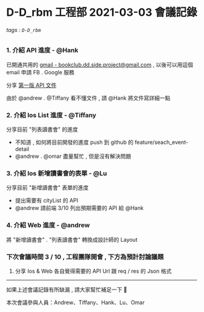 # D-D_rbm 工程部 2021-03-03 會議記錄

###### tags : `D-D_rbm` 

### 1. 介紹 API 進度 - @Hank

已開通共用的 [gmail - bookclub.dd.side.project@gmail.com](https://github.com/andrew781026/D-D_read_book_meeting/tree/Hank/dev/server) , 以後可以用這個 email 申請 FB . Google 服務

分享 [第一版 API 文件](https://github.com/andrew781026/D-D_read_book_meeting/blob/Hank/dev/server/firebase/functions/readMD.md)

由於 @andrew .  @Tiffany 看不懂文件 , 請 @Hank 將文件寫詳細一點

### 2. 介紹 Ios List 進度 - @Tiffany

分享目前 "列表讀書會" 的進度

- 不知道 , 如何將目前開發的進度 push 到 github 的 feature/seach_event-detail
- @andrew . @omar 盡量幫忙 , 但是沒有解決問題 

### 3. 介紹 Ios 新增讀書會的表單 - @Lu

分享目前 "新增讀書會" 表單的進度

- 提出需要有 cityList 的 API
- @andrew 請前端 3/10 列出預期需要的 API 給 @Hank 

### 4. 介紹 Web 進度 - @andrew

將 "新增讀書會" . "列表讀書會" 轉換成設計師的 Layout 

### 下次會議時間 3 / 10 , 工程團隊開會 , 下方為預計討論議題

1. 分享 Ios & Web 各自覺得需要的 API Url 跟 req / res 的 Json 格式

---

如果上述會議記錄有所缺漏 , 請大家幫忙補足一下 🎩 

本次會議參與人員：Andrew、Tiffany、Hank、Lu、Omar
